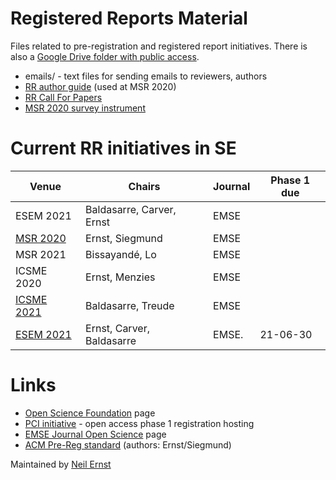 # Registered Reports Material
Files related to pre-registration and registered report initiatives. There is also a [Google Drive folder with public access](https://docs.google.com/document/d/11ZGzwFfB8R-q9L_rhXJxW7PMXg5qvI8Pim94dH101uA/edit?usp=sharing).

- emails/ - text files for sending emails to reviewers, authors
- [RR author guide](https://github.com/emsejournal/openscience/blob/master/registered-reports_guide.md) (used at MSR 2020)
- [RR Call For Papers](https://github.com/emsejournal/openscience/blob/master/rr/registered-reports_MSR_CFP.md)
- [MSR 2020 survey instrument](msr_survey_instrument.pdf)

# Current RR initiatives in SE

| Venue                                                        | Chairs                    | Journal | Phase 1 due | 
| ------------------------------------------------------------ | ------------------------- | ------- |-----|
| ESEM 2021                                                    | Baldasarre, Carver, Ernst | EMSE    ||
| [MSR 2020](https://2020.msrconf.org/track/msr-2020-Registered-Reports) | Ernst, Siegmund           | EMSE    ||
| MSR 2021                                                     | Bissayandé, Lo            | EMSE    ||
| ICSME 2020                                                   | Ernst, Menzies            | EMSE    ||
| [ICSME 2021](https://icsme2021.github.io/cfp/RegisteredReportsTrack.html) | Baldasarre, Treude        | EMSE    |
| [ESEM 2021](https://conf.researchr.org/track/esem-2021/esem-2021-registered-reports) | Ernst, Carver, Baldasarre | EMSE.    | 21-06-30 |

# Links

- [Open Science Foundation](https://cos.io/rr/) page
- [PCI initiative](https://rr.peercommunityin.org) - open access phase 1 registration hosting
- [EMSE Journal Open Science](https://github.com/emsejournal/openscience/) page
- [ACM Pre-Reg standard](https://github.com/acmsigsoft/EmpiricalStandards/blob/master/Supplements/RegisteredReports.md) (authors: Ernst/Siegmund)

Maintained by [Neil Ernst](https://www.neilernst.net)

